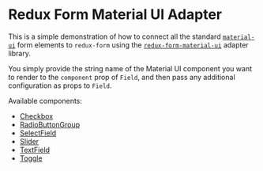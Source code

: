 # Redux Form Material UI Adapter

This is a simple demonstration of how to connect all the standard
[`material-ui`](https://github.com/callemall/material-ui) form elements to `redux-form` using the
[`redux-form-material-ui`](https://github.com/erikras/redux-form-material-ui) adapter library.

You simply provide the string name of the Material UI component you want to render to the 
`component` prop of `Field`, and then pass any additional configuration as props to `Field`.

Available components:

* [Checkbox](http://www.material-ui.com/#/components/checkbox)
* [RadioButtonGroup](http://www.material-ui.com/#/components/radio-button)
* [SelectField](http://www.material-ui.com/#/components/select-field)
* [Slider](http://www.material-ui.com/#/components/slider)
* [TextField](http://www.material-ui.com/#/components/text-field)
* [Toggle](http://www.material-ui.com/#/components/toggle)



